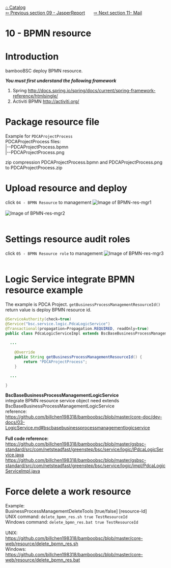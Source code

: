 <a href="https://github.com/billchen198318/bamboobsc/blob/master/core-doc/dev-docs/00-Catalog.md">⌂ Catalog</a><br/>
<a href="https://github.com/billchen198318/bamboobsc/blob/master/core-doc/dev-docs/09-JasperReport.md"> ⇦ Previous section 09 - JasperReport</a>
&nbsp;&nbsp;&nbsp;&nbsp;&nbsp;
<a href="https://github.com/billchen198318/bamboobsc/blob/master/core-doc/dev-docs/11-Mail.md"> ⇨ Next section 11- Mail</a>


# 10 - BPMN resource
# Introduction
bambooBSC deploy BPMN resource.<br>


***You must first understand the following framework***<br/>
1. Spring http://docs.spring.io/spring/docs/current/spring-framework-reference/htmlsingle/<br/>
2. Activiti BPMN http://activiti.org/<br/>


# Package resource file
Example for `PDCAProjectProcess` <br/>
PDCAProjectProcess files:<br/>
|--PDCAProjectProcess.bpmn<br/>
|--PDCAProjectProcess.png<br/>

zip compression PDCAProjectProcess.bpmn and PDCAProjectProcess.png to PDCAProjectProcess.zip

# Upload resource and deploy
click `04 - BPMN Resource` to management
![Image of BPMN-res-mgr1](https://raw.githubusercontent.com/billchen198318/bamboobsc/master/core-doc/dev-docs/pics/10-001.png)
<br/>
<br/>
![Image of BPMN-res-mgr2](https://raw.githubusercontent.com/billchen198318/bamboobsc/master/core-doc/dev-docs/pics/10-002.png)
<br/>
<br/>


# Settings resource audit roles
click `05 - BPMN Resource role` to management
![Image of BPMN-res-mgr3](https://raw.githubusercontent.com/billchen198318/bamboobsc/master/core-doc/dev-docs/pics/10-003.png)
<br/>
<br/>

# Logic Service integrate BPMN resource example
The example is PDCA Project. `getBusinessProcessManagementResourceId()` return value is deploy BPMN resource id.
```JAVA
@ServiceAuthority(check=true)
@Service("bsc.service.logic.PdcaLogicService")
@Transactional(propagation=Propagation.REQUIRED, readOnly=true)
public class PdcaLogicServiceImpl extends BscBaseBusinessProcessManagementLogicService implements IPdcaLogicService {
  
  ...
  
	@Override
	public String getBusinessProcessManagementResourceId() {
		return "PDCAProjectProcess";
	}	  
  
  ...
  
}
```

**BscBaseBusinessProcessManagementLogicService**<br/>
integrate BPMN resource service object need extends BscBaseBusinessProcessManagementLogicService<br/>
reference:<br/>
https://github.com/billchen198318/bamboobsc/blob/master/core-doc/dev-docs/03-LogicService.md#bscbasebusinessprocessmanagementlogicservice
<br/>
<br/>
**Full code reference:**
<br/>
https://github.com/billchen198318/bamboobsc/blob/master/gsbsc-standard/src/com/netsteadfast/greenstep/bsc/service/logic/IPdcaLogicService.java<br/>
https://github.com/billchen198318/bamboobsc/blob/master/gsbsc-standard/src/com/netsteadfast/greenstep/bsc/service/logic/impl/PdcaLogicServiceImpl.java

# Force delete a work resource
Example:<br/>
BusinessProcessManagementDeleteTools [true/false] [resource-Id]<br/>
UNIX command: `delete_bpmn_res.sh true TestResourceId`<br/>
Windows command: `delete_bpmn_res.bat true TestResourceId`
<br/>
<br/>
UNIX:<br/>
https://github.com/billchen198318/bamboobsc/blob/master/core-web/resource/delete_bpmn_res.sh<br/>
Windows:<br/>
https://github.com/billchen198318/bamboobsc/blob/master/core-web/resource/delete_bpmn_res.bat<br/>
